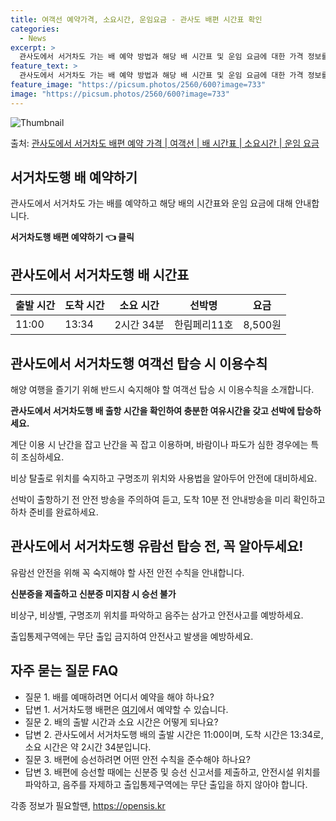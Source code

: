 ```yaml
---
title: 여객선 예약가격, 소요시간, 운임요금 - 관사도 배편 시간표 확인
categories:
  - News
excerpt: >
  관사도에서 서거차도 가는 배 예약 방법과 해당 배 시간표 및 운임 요금에 대한 가격 정보를 안내 드리겠습니다. 안전하고 재밋는 서거차도행 여행을 위해 아래 정보 참고하시기 바랍니다. 서거차도행 배편 예약하기 👈 클릭관사도에서 서거차도행 배 시간표출발 시간도착 시간소요 시간선박명요금11:0013:342시간 34분한림페리11호8,500원서거차도행 배편 예약하기 👈 클릭관사도에서 서거차도행 여객선 탑승 시 이용수칙해양 여행을 즐기기 위해 반드시 숙지해야 할 여객선 탑승 시 이용수칙을 소개합니다. 중요한 내용 관사도에서 서거차도행 배 출항 시간을 확인하여 충분한 여유시간을 갖고 선박에 탑승하세요. 계단 이용 시 난간을 잡고 난간을 꼭 잡고 이용하며, 바람이나 파도가 심한 경우에는 특히 조심하세요. 비상상황 대비..
feature_text: >
  관사도에서 서거차도 가는 배 예약 방법과 해당 배 시간표 및 운임 요금에 대한 가격 정보를 안내 드리겠습니다. 안전하고 재밋는 서거차도행 여행을 위해 아래 정보 참고하시기 바랍니다. 서거차도행 배편 예약하기 👈 클릭관사도에서 서거차도행 배 시간표출발 시간도착 시간소요 시간선박명요금11:0013:342시간 34분한림페리11호8,500원서거차도행 배편 예약하기 👈 클릭관사도에서 서거차도행 여객선 탑승 시 이용수칙해양 여행을 즐기기 위해 반드시 숙지해야 할 여객선 탑승 시 이용수칙을 소개합니다. 중요한 내용 관사도에서 서거차도행 배 출항 시간을 확인하여 충분한 여유시간을 갖고 선박에 탑승하세요. 계단 이용 시 난간을 잡고 난간을 꼭 잡고 이용하며, 바람이나 파도가 심한 경우에는 특히 조심하세요. 비상상황 대비..
feature_image: "https://picsum.photos/2560/600?image=733"
image: "https://picsum.photos/2560/600?image=733"
---
```


![Thumbnail](https://img1.daumcdn.net/thumb/R800x0/?scode=mtistory2&fname=https%3A%2F%2Fblog.kakaocdn.net%2Fdn%2FcUesKf%2FbtsHG7XpNFc%2FUelDMDNeQVzvuANfQrvylK%2Fimg.jpg)

<p>출처: <a href="https://opensis.kr/entry/%EA%B4%80%EC%82%AC%EB%8F%84%EC%97%90%EC%84%9C-%EC%84%9C%EA%B1%B0%EC%B0%A8%EB%8F%84-%EB%B0%B0%ED%8E%B8-%EC%98%88%EC%95%BD-%EA%B0%80%EA%B2%A9-%EC%97%AC%EA%B0%9D%EC%84%A0-%EB%B0%B0-%EC%8B%9C%EA%B0%84%ED%91%9C-%EC%86%8C%EC%9A%94%EC%8B%9C%EA%B0%84-%EC%9A%B4%EC%9E%84-%EC%9A%94%EA%B8%88" rel="dofollow">관사도에서 서거차도 배편 예약 가격 | 여객선 | 배 시간표 | 소요시간 | 운임 요금</a> </p>

## 서거차도행 배 예약하기

관사도에서 서거차도 가는 배를 예약하고 해당 배의 시간표와 운임 요금에 대해 안내합니다.

**서거차도행 배편 예약하기 👈 클릭**

## 관사도에서 서거차도행 배 시간표

**출발 시간** | **도착 시간** | **소요 시간** | **선박명** | **요금**  
---|---|---|---|---  
11:00 | 13:34 | 2시간 34분 | 한림페리11호 | 8,500원  
  
## 관사도에서 서거차도행 여객선 탑승 시 이용수칙

해양 여행을 즐기기 위해 반드시 숙지해야 할 여객선 탑승 시 이용수칙을 소개합니다.

**관사도에서 서거차도행 배 출항 시간을 확인하여 충분한 여유시간을 갖고 선박에 탑승하세요.**

계단 이용 시 난간을 잡고 난간을 꼭 잡고 이용하며, 바람이나 파도가 심한 경우에는 특히 조심하세요.

비상 탈출로 위치를 숙지하고 구명조끼 위치와 사용법을 알아두어 안전에 대비하세요.

선박이 출항하기 전 안전 방송을 주의하여 듣고, 도착 10분 전 안내방송을 미리 확인하고 하차 준비를 완료하세요.

## 관사도에서 서거차도행 유람선 탑승 전, 꼭 알아두세요!

유람선 안전을 위해 꼭 숙지해야 할 사전 안전 수칙을 안내합니다.

**신분증을 제출하고 신분증 미지참 시 승선 불가**

비상구, 비상벨, 구명조끼 위치를 파악하고 음주는 삼가고 안전사고를 예방하세요.

출입통제구역에는 무단 출입 금지하여 안전사고 발생을 예방하세요.

## 자주 묻는 질문 FAQ

  * 질문 1. 배를 예매하려면 어디서 예약을 해야 하나요?
  * 답변 1. 서거차도행 배편은 [여기](링크)에서 예약할 수 있습니다.
  * 질문 2. 배의 출발 시간과 소요 시간은 어떻게 되나요?
  * 답변 2. 관사도에서 서거차도행 배의 출발 시간은 11:00이며, 도착 시간은 13:34로, 소요 시간은 약 2시간 34분입니다.
  * 질문 3. 배편에 승선하려면 어떤 안전 수칙을 준수해야 하나요?
  * 답변 3. 배편에 승선할 때에는 신분증 및 승선 신고서를 제출하고, 안전시설 위치를 파악하고, 음주를 자제하고 출입통제구역에는 무단 출입을 하지 않아야 합니다.

 

각종 정보가 필요할땐, <a href="https://opensis.kr" rel="dofollow">https://opensis.kr</a>


